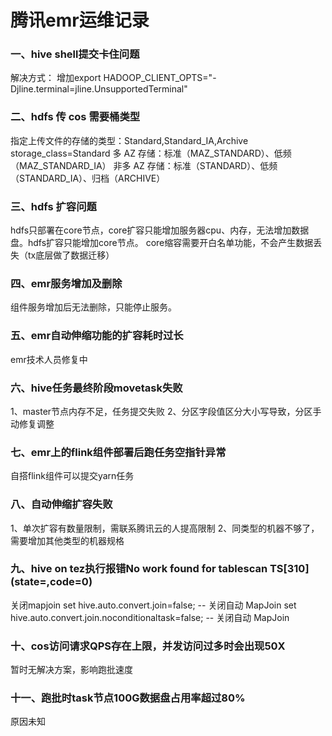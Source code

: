 # 腾讯emr运维记录
### 一、hive shell提交卡住问题
解决方式：
增加export HADOOP_CLIENT_OPTS="-Djline.terminal=jline.UnsupportedTerminal"

### 二、hdfs 传 cos 需要桶类型
指定上传文件的存储的类型：Standard,Standard_IA,Archive
storage_class=Standard
多 AZ 存储：标准（MAZ_STANDARD）、低频（MAZ_STANDARD_IA）
非多 AZ 存储：标准（STANDARD）、低频（STANDARD_IA）、归档（ARCHIVE）

### 三、hdfs 扩容问题
hdfs只部署在core节点，core扩容只能增加服务器cpu、内存，无法增加数据盘。hdfs扩容只能增加core节点。
core缩容需要开白名单功能，不会产生数据丢失（tx底层做了数据迁移）

### 四、emr服务增加及删除
组件服务增加后无法删除，只能停止服务。

### 五、emr自动伸缩功能的扩容耗时过长
emr技术人员修复中

### 六、hive任务最终阶段movetask失败
1、master节点内存不足，任务提交失败
2、分区字段值区分大小写导致，分区手动修复调整

### 七、emr上的flink组件部署后跑任务空指针异常
自搭flink组件可以提交yarn任务

### 八、自动伸缩扩容失败
1、单次扩容有数量限制，需联系腾讯云的人提高限制
2、同类型的机器不够了，需要增加其他类型的机器规格

### 九、hive on tez执行报错No work found for tablescan TS[310] (state=,code=0)
关闭mapjoin
set hive.auto.convert.join=false;                    -- 关闭自动 MapJoin
set hive.auto.convert.join.noconditionaltask=false;  -- 关闭自动 MapJoin

### 十、cos访问请求QPS存在上限，并发访问过多时会出现50X
暂时无解决方案，影响跑批速度

### 十一、跑批时task节点100G数据盘占用率超过80%
原因未知

